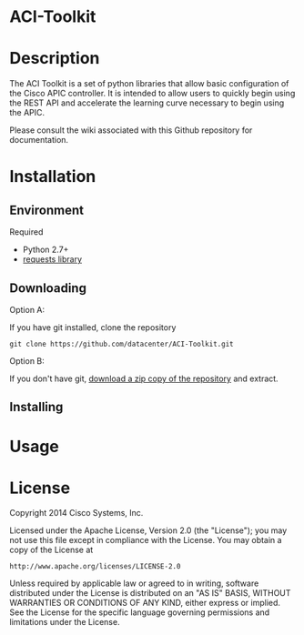 # ACI-Toolkit

# Description

The ACI Toolkit is a set of python libraries that allow basic
configuration of the Cisco APIC controller. It is intended to allow users to quickly begin using the REST API and accelerate the learning curve necessary to begin using the APIC.

Please consult the wiki associated with this Github repository for documentation.

# Installation

## Environment

Required

* Python 2.7+
* [requests library](http://docs.python-requests.org/en/latest/user/install/#install)

## Downloading

Option A:

If you have git installed, clone the repository

    git clone https://github.com/datacenter/ACI-Toolkit.git

Option B:

If you don't have git, [download a zip copy of the repository](https://github.com/datacenter/Simple-ACI-Toolkit/archive/master.zip) and extract.


## Installing

# Usage

# License

Copyright 2014 Cisco Systems, Inc.

Licensed under the Apache License, Version 2.0 (the "License");
you may not use this file except in compliance with the License.
You may obtain a copy of the License at

    http://www.apache.org/licenses/LICENSE-2.0

Unless required by applicable law or agreed to in writing, software
distributed under the License is distributed on an "AS IS" BASIS,
WITHOUT WARRANTIES OR CONDITIONS OF ANY KIND, either express or implied.
See the License for the specific language governing permissions and
limitations under the License.
